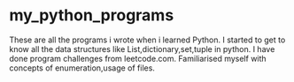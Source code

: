 # my_python_programs
These are all the programs i wrote when i learned Python.
I started to get to know all the data structures like List,dictionary,set,tuple in python.
I have done program challenges from leetcode.com.
Familiarised myself with concepts of enumeration,usage of files.

